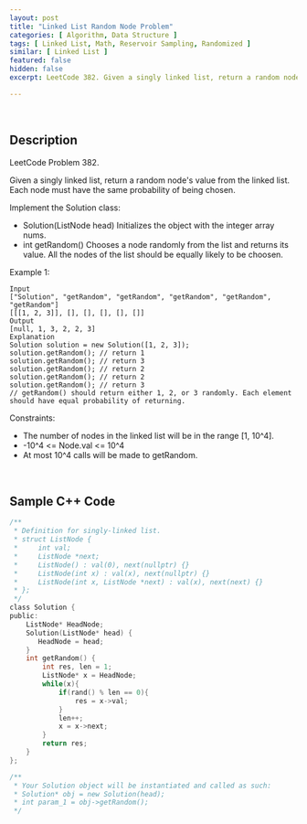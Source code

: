 ```yaml
---
layout: post
title: "Linked List Random Node Problem"
categories: [ Algorithm, Data Structure ]
tags: [ Linked List, Math, Reservoir Sampling, Randomized ]
similar: [ Linked List ]
featured: false
hidden: false
excerpt: LeetCode 382. Given a singly linked list, return a random node's value from the linked list. Each node must have the same probability of being chosen.

---
```


<br />

## Description

LeetCode Problem 382.

Given a singly linked list, return a random node's value from the linked list. Each node must have the same probability of being chosen.

Implement the Solution class:
* Solution(ListNode head) Initializes the object with the integer array nums.
* int getRandom() Chooses a node randomly from the list and returns its value. All the nodes of the list should be equally likely to be choosen.

Example 1:
```
Input
["Solution", "getRandom", "getRandom", "getRandom", "getRandom", "getRandom"]
[[[1, 2, 3]], [], [], [], [], []]
Output
[null, 1, 3, 2, 2, 3]
Explanation
Solution solution = new Solution([1, 2, 3]);
solution.getRandom(); // return 1
solution.getRandom(); // return 3
solution.getRandom(); // return 2
solution.getRandom(); // return 2
solution.getRandom(); // return 3
// getRandom() should return either 1, 2, or 3 randomly. Each element should have equal probability of returning.
```

Constraints:
* The number of nodes in the linked list will be in the range [1, 10^4].
* -10^4 <= Node.val <= 10^4
* At most 10^4 calls will be made to getRandom.

<br />

## Sample C++ Code


```c
/**
 * Definition for singly-linked list.
 * struct ListNode {
 *     int val;
 *     ListNode *next;
 *     ListNode() : val(0), next(nullptr) {}
 *     ListNode(int x) : val(x), next(nullptr) {}
 *     ListNode(int x, ListNode *next) : val(x), next(next) {}
 * };
 */
class Solution {
public:
    ListNode* HeadNode;
    Solution(ListNode* head) {
       HeadNode = head;
    }
    int getRandom() {
        int res, len = 1;
        ListNode* x = HeadNode;
        while(x){
            if(rand() % len == 0){
                res = x->val;
            }
            len++;
            x = x->next;
        }
        return res;
    }
};

/**
 * Your Solution object will be instantiated and called as such:
 * Solution* obj = new Solution(head);
 * int param_1 = obj->getRandom();
 */
```


